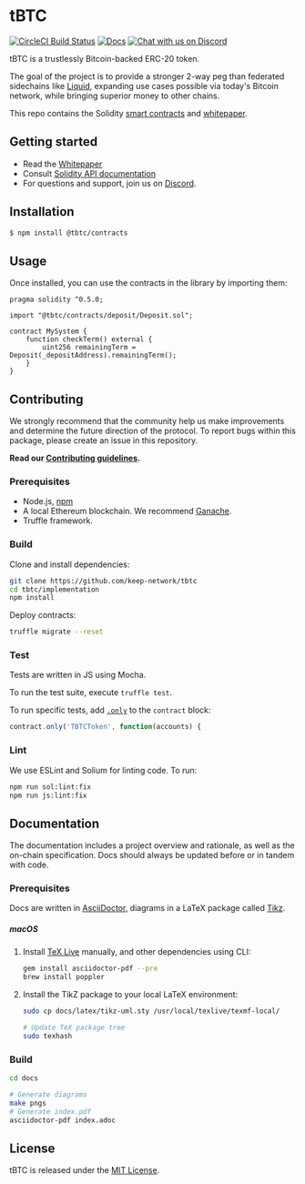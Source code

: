 # tBTC

[![CircleCI Build Status](https://circleci.com/gh/keep-network/tbtc.svg?style=svg&circle-token=ec728f5ca814b6cb2db5ffeb7258151b752a207e)](https://circleci.com/gh/keep-network/tbtc)
[![Docs](https://img.shields.io/badge/docs-website-yellow.svg)](http://docs.keep.network/tbtc/solidity/)
[![Chat with us on Discord](https://img.shields.io/badge/chat-Discord-blueViolet.svg)](https://discord.gg/4R6RGFf)

tBTC is a trustlessly Bitcoin-backed ERC-20 token.

The goal of the project is to provide a stronger 2-way peg than federated
sidechains like [Liquid](https://blockstream.com/liquid/), expanding use cases
possible via today's Bitcoin network, while bringing superior money to other
chains.

This repo contains the Solidity [smart contracts](implementation/) and [whitepaper](documentation/).

## Getting started

 * Read the [Whitepaper](http://docs.keep.network/tbtc/)
 * Consult [Solidity API documentation](http://docs.keep.network/tbtc/solidity/)
 * For questions and support, join us on [Discord](https://discord.gg/4R6RGFf).

## Installation

```sh
$ npm install @tbtc/contracts
```

## Usage

Once installed, you can use the contracts in the library by importing them:

```sol
pragma solidity ^0.5.0;

import "@tbtc/contracts/deposit/Deposit.sol";

contract MySystem {
    function checkTerm() external {
        uint256 remainingTerm = Deposit(_depositAddress).remainingTerm();
    }
}
```

## Contributing

We strongly recommend that the community help us make improvements and determine the future direction of the protocol. To report bugs within this package, please create an issue in this repository.

**Read our [Contributing guidelines](https://github.com/keep-network/tbtc/blob/master/CONTRIBUTING.md).**

### Prerequisites

 * Node.js, [npm](https://docs.npmjs.com/cli/install)
 * A local Ethereum blockchain. We recommend [Ganache](https://www.trufflesuite.com/ganache).
 * Truffle framework.

### Build

Clone and install dependencies:

```sh
git clone https://github.com/keep-network/tbtc
cd tbtc/implementation
npm install
```

Deploy contracts:

```sh
truffle migrate --reset
```

### Test

Tests are written in JS using Mocha.

To run the test suite, execute `truffle test`.

To run specific tests, add [`.only`](https://jaketrent.com/post/run-single-mocha-test/) to the `contract` block:

```js
contract.only('TBTCToken', function(accounts) {
```

### Lint

We use ESLint and Solium for linting code. To run:

```sh
npm run sol:lint:fix
npm run js:lint:fix
```

## Documentation

The documentation includes a project overview and rationale, as well as the
on-chain specification. Docs should always be updated before or in tandem with
code. 

### Prerequisites

Docs are written in [AsciiDoctor](http://asciidoctor.org/), diagrams in a LaTeX package called [Tikz](https://www.overleaf.com/learn/latex/TikZ_package).

##### macOS

 1. Install [TeX Live](https://www.tug.org/texlive/) manually, and other dependencies using CLI:

    ```sh
    gem install asciidoctor-pdf --pre
    brew install poppler
    ```

 2. Install the TikZ package to your local LaTeX environment:

    ```sh
    sudo cp docs/latex/tikz-uml.sty /usr/local/texlive/texmf-local/

    # Update TeX package tree
    sudo texhash
    ```

### Build

```sh
cd docs

# Generate diagrams
make pngs
# Generate index.pdf
asciidoctor-pdf index.adoc
```

## License

tBTC is released under the [MIT License](LICENSE).